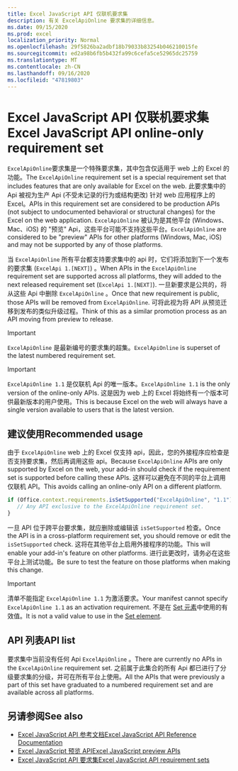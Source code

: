 ```yaml
---
title: Excel JavaScript API 仅联机要求集
description: 有关 ExcelApiOnline 要求集的详细信息。
ms.date: 09/15/2020
ms.prod: excel
localization_priority: Normal
ms.openlocfilehash: 29f5826ba2adbf18b79033b83254b046210015fe
ms.sourcegitcommit: ed2a98b6fb5b432fa99c6cefa5ce52965dc25759
ms.translationtype: MT
ms.contentlocale: zh-CN
ms.lasthandoff: 09/16/2020
ms.locfileid: "47819803"
---
```

# <a name="excel-javascript-api-online-only-requirement-set"></a><span data-ttu-id="9a6cf-103">Excel JavaScript API 仅联机要求集</span><span class="sxs-lookup"><span data-stu-id="9a6cf-103">Excel JavaScript API online-only requirement set</span></span>

<span data-ttu-id="9a6cf-104">`ExcelApiOnline`要求集是一个特殊要求集，其中包含仅适用于 web 上的 Excel 的功能。</span><span class="sxs-lookup"><span data-stu-id="9a6cf-104">The `ExcelApiOnline` requirement set is a special requirement set that includes features that are only available for Excel on the web.</span></span> <span data-ttu-id="9a6cf-105">此要求集中的 Api 被视为生产 Api (不受未记录的行为或结构更改) 针对 web 应用程序上的 Excel。</span><span class="sxs-lookup"><span data-stu-id="9a6cf-105">APIs in this requirement set are considered to be production APIs (not subject to undocumented behavioral or structural changes) for the Excel on the web application.</span></span> <span data-ttu-id="9a6cf-106">`ExcelApiOnline` 被认为是其他平台 (Windows、Mac、iOS) 的 "预览" Api，这些平台可能不支持这些平台。</span><span class="sxs-lookup"><span data-stu-id="9a6cf-106">`ExcelApiOnline` are considered to be "preview" APIs for other platforms (Windows, Mac, iOS) and may not be supported by any of those platforms.</span></span>

<span data-ttu-id="9a6cf-107">当 `ExcelApiOnline` 所有平台都支持要求集中的 api 时，它们将添加到下一个发布的要求集 (`ExcelApi 1.[NEXT]`) 。</span><span class="sxs-lookup"><span data-stu-id="9a6cf-107">When APIs in the `ExcelApiOnline` requirement set are supported across all platforms, they will added to the next released requirement set (`ExcelApi 1.[NEXT]`).</span></span> <span data-ttu-id="9a6cf-108">一旦新要求是公共的，将从这些 Api 中删除 `ExcelApiOnline` 。</span><span class="sxs-lookup"><span data-stu-id="9a6cf-108">Once that new requirement is public, those APIs will be removed from `ExcelApiOnline`.</span></span> <span data-ttu-id="9a6cf-109">可将此视为将 API 从预览迁移到发布的类似升级过程。</span><span class="sxs-lookup"><span data-stu-id="9a6cf-109">Think of this as a similar promotion process as an API moving from preview to release.</span></span>

> [!IMPORTANT]
> <span data-ttu-id="9a6cf-110">`ExcelApiOnline` 是最新编号的要求集的超集。</span><span class="sxs-lookup"><span data-stu-id="9a6cf-110">`ExcelApiOnline` is superset of the latest numbered requirement set.</span></span>

> [!IMPORTANT]
> <span data-ttu-id="9a6cf-111">`ExcelApiOnline 1.1` 是仅联机 Api 的唯一版本。</span><span class="sxs-lookup"><span data-stu-id="9a6cf-111">`ExcelApiOnline 1.1` is the only version of the online-only APIs.</span></span> <span data-ttu-id="9a6cf-112">这是因为 web 上的 Excel 将始终有一个版本可供最新版本的用户使用。</span><span class="sxs-lookup"><span data-stu-id="9a6cf-112">This is because Excel on the web will always have a single version available to users that is the latest version.</span></span>

## <a name="recommended-usage"></a><span data-ttu-id="9a6cf-113">建议使用</span><span class="sxs-lookup"><span data-stu-id="9a6cf-113">Recommended usage</span></span>

<span data-ttu-id="9a6cf-114">由于 `ExcelApiOnline` web 上的 Excel 仅支持 api，因此，您的外接程序应检查是否支持要求集，然后再调用这些 api。</span><span class="sxs-lookup"><span data-stu-id="9a6cf-114">Because `ExcelApiOnline` APIs are only supported by Excel on the web, your add-in should check if the requirement set is supported before calling these APIs.</span></span> <span data-ttu-id="9a6cf-115">这样可以避免在不同的平台上调用仅联机 API。</span><span class="sxs-lookup"><span data-stu-id="9a6cf-115">This avoids calling an online-only API on a different platform.</span></span>

```js
if (Office.context.requirements.isSetSupported("ExcelApiOnline", "1.1")) {
   // Any API exclusive to the ExcelApiOnline requirement set.
}
```

<span data-ttu-id="9a6cf-116">一旦 API 位于跨平台要求集，就应删除或编辑该 `isSetSupported` 检查。</span><span class="sxs-lookup"><span data-stu-id="9a6cf-116">Once the API is in a cross-platform requirement set, you should remove or edit the `isSetSupported` check.</span></span> <span data-ttu-id="9a6cf-117">这将在其他平台上启用外接程序的功能。</span><span class="sxs-lookup"><span data-stu-id="9a6cf-117">This will enable your add-in's feature on other platforms.</span></span> <span data-ttu-id="9a6cf-118">进行此更改时，请务必在这些平台上测试功能。</span><span class="sxs-lookup"><span data-stu-id="9a6cf-118">Be sure to test the feature on those platforms when making this change.</span></span>

> [!IMPORTANT]
> <span data-ttu-id="9a6cf-119">清单不能指定 `ExcelApiOnline 1.1` 为激活要求。</span><span class="sxs-lookup"><span data-stu-id="9a6cf-119">Your manifest cannot specify `ExcelApiOnline 1.1` as an activation requirement.</span></span> <span data-ttu-id="9a6cf-120">不是在 [Set 元素](../manifest/set.md)中使用的有效值。</span><span class="sxs-lookup"><span data-stu-id="9a6cf-120">It is not a valid value to use in the [Set element](../manifest/set.md).</span></span>

## <a name="api-list"></a><span data-ttu-id="9a6cf-121">API 列表</span><span class="sxs-lookup"><span data-stu-id="9a6cf-121">API list</span></span>

<span data-ttu-id="9a6cf-122">要求集中当前没有任何 Api `ExcelApiOnline` 。</span><span class="sxs-lookup"><span data-stu-id="9a6cf-122">There are currently no APIs in the `ExcelApiOnline` requirement set.</span></span> <span data-ttu-id="9a6cf-123">之前属于此集合的所有 Api 都已进行了分级要求集的分级，并可在所有平台上使用。</span><span class="sxs-lookup"><span data-stu-id="9a6cf-123">All the APIs that were previously a part of this set have graduated to a numbered requirement set and are available across all platforms.</span></span>

## <a name="see-also"></a><span data-ttu-id="9a6cf-124">另请参阅</span><span class="sxs-lookup"><span data-stu-id="9a6cf-124">See also</span></span>

- [<span data-ttu-id="9a6cf-125">Excel JavaScript API 参考文档</span><span class="sxs-lookup"><span data-stu-id="9a6cf-125">Excel JavaScript API Reference Documentation</span></span>](/javascript/api/excel?view=excel-js-online&preserve-view=true)
- [<span data-ttu-id="9a6cf-126">Excel JavaScript 预览 API</span><span class="sxs-lookup"><span data-stu-id="9a6cf-126">Excel JavaScript preview APIs</span></span>](excel-preview-apis.md)
- [<span data-ttu-id="9a6cf-127">Excel JavaScript API 要求集</span><span class="sxs-lookup"><span data-stu-id="9a6cf-127">Excel JavaScript API requirement sets</span></span>](excel-api-requirement-sets.md)
